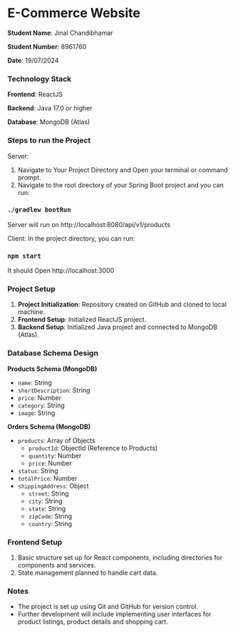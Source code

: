 # E-Commerce Website

**Student Name**: Jinal Chandibhamar

**Student Number**: 8961760

**Date**: 19/07/2024

### Technology Stack

**Frontend**: ReactJS  

**Backend**: Java 17.0 or higher

**Database**: MongoDB (Atlas)

### Steps to run the Project
Server:
1. Navigate to Your Project Directory and Open your terminal or command prompt.
2. Navigate to the root directory of your Spring Boot project and you can run:
### `./gradlew bootRun`

Server will run on http://localhost:8080/api/v1/products

Client:
In the project directory, you can run:
### `npm start`
 It should Open http://localhost:3000

### Project Setup

1. **Project Initialization**: Repository created on GitHub and cloned to local machine.
2. **Frontend Setup**: Initialized ReactJS project.
3. **Backend Setup**: Initialized Java project and connected to MongoDB (Atlas).

### Database Schema Design

**Products Schema (MongoDB)**
- `name`: String
- `shortDescription`: String
- `price`: Number
- `category`: String
- `image`: String

**Orders Schema (MongoDB)**
- `products`: Array of Objects
  - `productId`: ObjectId (Reference to Products)
  - `quantity`: Number
  - `price`: Number
- `status`: String
- `totalPrice`: Number
- `shippingAddress`: Object
  - `street`: String
  - `city`: String
  - `state`: String
  - `zipCode`: String
  - `country`: String

### Frontend Setup
1. Basic structure set up for React components, including directories for components and services.
2. State management planned to handle cart data.

### Notes
- The project is set up using Git and GitHub for version control.
- Further development will include implementing user interfaces for product listings, product details and shopping cart.
